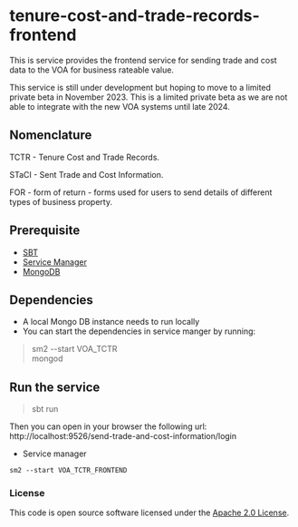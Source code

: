 
# tenure-cost-and-trade-records-frontend

This is service provides the frontend service for sending trade and cost data to the VOA for business rateable value.

This service is still under development but hoping to move to a limited private beta in November 2023. This is a limited private beta as we are not able to integrate with the new VOA systems until late 2024.

## Nomenclature

TCTR - Tenure Cost and Trade Records.

STaCI - Sent Trade and Cost Information.

FOR - form of return - forms used for users to send details of different types of business property.

## Prerequisite

* [SBT](https://www.scala-sbt.org/download.html)
* [Service Manager](https://github.com/hmrc/service-manager)
* [MongoDB](https://docs.mongodb.com/manual/installation/)

## Dependencies

* A local Mongo DB instance needs to run locally
* You can start the dependencies in service manger by running:
>sm2 --start VOA_TCTR   
>mongod
## Run the service
>sbt run

Then you can open in your browser the following url:
http://localhost:9526/send-trade-and-cost-information/login

* Service manager

```
sm2 --start VOA_TCTR_FRONTEND
```

### License

This code is open source software licensed under the [Apache 2.0 License]("http://www.apache.org/licenses/LICENSE-2.0.html").